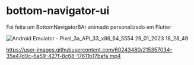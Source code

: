 # bottom-navigator-ui
Foi feita um BottomNavigatorBAr animado personalizado em Flutter

![Android Emulator - Pixel_3a_API_33_x86_64_5554 29_01_2023 18_28_49](https://user-images.githubusercontent.com/60243480/215357026-4f0ef9c9-ef77-40ea-a91a-32f33865dad4.png)


https://user-images.githubusercontent.com/60243480/215357034-35e47d0c-6a59-427f-8c68-17611b17bafa.mp4

